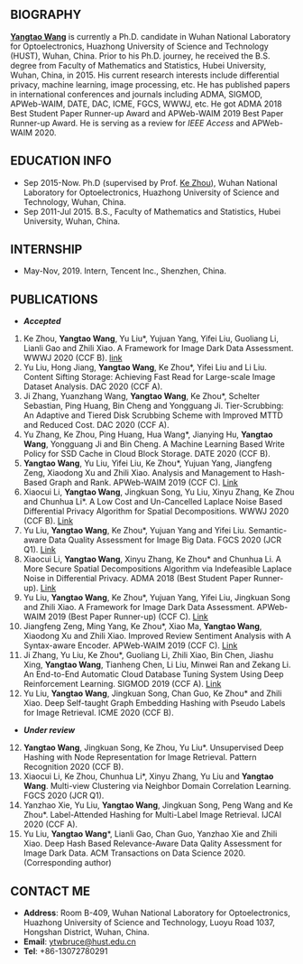 ## BIOGRAPHY
**[Yangtao Wang](https://github.com/wangyangtao)** is currently a Ph.D. candidate in Wuhan National Laboratory for Optoelectronics, Huazhong University of Science and Technology (HUST), Wuhan, China. Prior to his Ph.D. journey, he received the B.S. degree from Faculty of Mathematics and Statistics, Hubei University, Wuhan, China, in 2015. His current research interests include differential privacy, machine learning, image processing, etc. He has published papers in international conferences and journals including ADMA, SIGMOD, APWeb-WAIM, DATE, DAC, ICME, FGCS, WWWJ, etc. He got ADMA 2018 Best Student Paper Runner-up Award and APWeb-WAIM 2019 Best Paper Runner-up Award. He is serving as a review for *IEEE Access* and APWeb-WAIM 2020.

## EDUCATION INFO
- Sep 2015-Now. Ph.D (supervised by Prof. [Ke Zhou](http://faculty.hust.edu.cn/zhouke2/zh_CN/index.htm)), Wuhan National Laboratory for Optoelectronics, Huazhong University of Science and Technology, Wuhan, China.
- Sep 2011-Jul 2015. B.S., Faculty of Mathematics and Statistics, Hubei University, Wuhan, China.

## INTERNSHIP
- May-Nov, 2019. Intern, Tencent Inc., Shenzhen, China.

## PUBLICATIONS
- ***Accepted***
1. Ke Zhou, **Yangtao Wang**, Yu Liu*, Yujuan Yang, Yifei Liu, Guoliang Li, Lianli Gao and Zhili Xiao. A Framework for Image Dark Data Assessment. WWWJ 2020 (CCF B). [link](https://link.springer.com/epdf/10.1007/s11280-020-00779-x?author_access_token=aGvpJPjDGeKscpt7mQiyefe4RwlQNchNByi7wbcMAY6lbZ0btZtKiXR5PutowHmC3aPBRVHF-fYM7aGGbgkd188ybBXrnMgq6ME47BUtezLX-fp-WH-TzYA7qL-WSeFuMfdximhJuWW_PvX4dSECHA%3D%3D)
2. Yu Liu, Hong Jiang, **Yangtao Wang**, Ke Zhou*, Yifei Liu and Li Liu. Content Sifting Storage: Achieving Fast Read for Large-scale Image Dataset Analysis. DAC 2020 (CCF A).
3. Ji Zhang, Yuanzhang Wang, **Yangtao Wang**, Ke Zhou*, Schelter Sebastian, Ping Huang, Bin Cheng and Yongguang Ji. Tier-Scrubbing: An Adaptive and Tiered Disk Scrubbing Scheme with Improved MTTD and Reduced Cost. DAC 2020 (CCF A). 
4. Yu Zhang, Ke Zhou, Ping Huang, Hua Wang*, Jianying Hu, **Yangtao Wang**, Yongguang Ji and Bin Cheng. A Machine Learning Based Write Policy for SSD Cache in Cloud Block Storage. DATE 2020 (CCF B).
5. **Yangtao Wang**, Yu Liu, Yifei Liu, Ke Zhou*, Yujuan Yang, Jiangfeng Zeng, Xiaodong Xu and Zhili Xiao. Analysis and Management to Hash-Based Graph and Rank. APWeb-WAIM 2019 (CCF C). [Link](https://link.springer.com/chapter/10.1007%2F978-3-030-26072-9_22)
5. Xiaocui Li, **Yangtao Wang**, Jingkuan Song, Yu Liu, Xinyu Zhang, Ke Zhou and Chunhua Li*. A Low Cost and Un-Cancelled Laplace Noise Based Differential Privacy Algorithm for Spatial Decompositions. WWWJ 2020 (CCF B). [Link](https://link.springer.com/article/10.1007/s11280-019-00769-8?wt_mc=Internal.Event.1.SEM.ArticleAuthorOnlineFirst&utm_source=ArticleAuthorContributingOnlineFirst&utm_medium=email&utm_content=AA_en_06082018&ArticleAuthorContributingOnlineFirst_20200112)
6. Yu Liu, **Yangtao Wang**, Ke Zhou*, Yujuan Yang and Yifei Liu. Semantic-aware Data Quality Assessment for Image Big Data. FGCS 2020 (JCR Q1). [Link](https://www.sciencedirect.com/science/article/pii/S0167739X19302304?via%3Dihub)
7. Xiaocui Li, **Yangtao Wang**, Xinyu Zhang, Ke Zhou* and Chunhua Li. A More Secure Spatial Decompositions Algorithm via Indefeasible Laplace Noise in Differential Privacy. ADMA 2018 (Best Student Paper Runner-up). [Link](https://link.springer.com/chapter/10.1007%2F978-3-030-05090-0_19)
8. Yu Liu, **Yangtao Wang**, Ke Zhou*, Yujuan Yang, Yifei Liu, Jingkuan Song and Zhili Xiao. A Framework for Image Dark Data Assessment. APWeb-WAIM 2019 (Best Paper Runner-up) (CCF C). [Link](https://link.springer.com/chapter/10.1007%2F978-3-030-26072-9_1)
9. Jiangfeng Zeng, Ming Yang, Ke Zhou*, Xiao Ma, **Yangtao Wang**, Xiaodong Xu and Zhili Xiao. Improved Review Sentiment Analysis with A Syntax-aware Encoder. APWeb-WAIM 2019 (CCF C). [Link](https://link.springer.com/chapter/10.1007%2F978-3-030-26075-0_6)
10. Ji Zhang, Yu Liu, Ke Zhou*, Guoliang Li, Zhili Xiao, Bin Chen, Jiashu Xing, **Yangtao Wang**, Tianheng Chen, Li Liu, Minwei Ran and Zekang Li. An End-to-End Automatic Cloud Database Tuning System Using Deep Reinforcement Learning. SIGMOD 2019 (CCF A). [Link](https://dl.acm.org/doi/10.1145/3299869.3300085)
11. Yu Liu, **Yangtao Wang**, Jingkuan Song, Chan Guo, Ke Zhou* and Zhili Xiao. Deep Self-taught Graph Embedding Hashing with Pseudo Labels for Image Retrieval. ICME 2020 (CCF B).

- ***Under review***
12. **Yangtao Wang**, Jingkuan Song, Ke Zhou, Yu Liu*. Unsupervised Deep Hashing with Node Representation for Image Retrieval. Pattern Recognition 2020 (CCF B).
13. Xiaocui Li, Ke Zhou, Chunhua Li*, Xinyu Zhang, Yu Liu and **Yangtao Wang**. Multi-view Clustering via Neighbor Domain Correlation Learning. FGCS 2020 (JCR Q1). 
14. Yanzhao Xie, Yu Liu, **Yangtao Wang**, Jingkuan Song, Peng Wang and Ke Zhou*. Label-Attended Hashing for Multi-Label Image Retrieval. IJCAI 2020 (CCF A). 
15. Yu Liu, **Yangtao Wang***, Lianli Gao, Chan Guo, Yanzhao Xie and Zhili Xiao. Deep Hash Based Relevance-Aware Data Qality Assessment
for Image Dark Data. ACM Transactions on Data Science 2020. (Corresponding author)

## CONTACT ME
- **Address**: Room B-409, Wuhan National Laboratory for Optoelectronics, Huazhong University of Science and Technology, Luoyu Road 1037, Hongshan District, Wuhan, China.
- **Email**: ytwbruce@hust.edu.cn
- **Tel**: +86-13072780291
